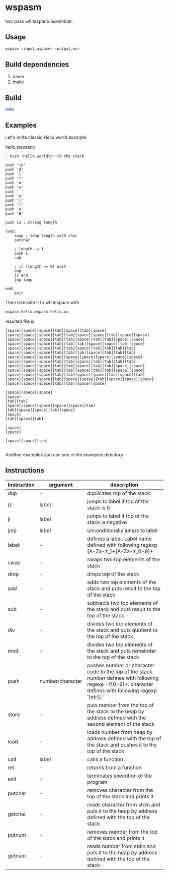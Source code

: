 # wspasm

two pass whitespace assembler.

## Usage

```bash
wspasm <input.wspasm> <output.ws>
```

## Build dependencies

1. nasm
2. make

## Build

```bash
make
```

## Examples

Let's write classic Hello world example.

hello.wspasm:
```
; Push "Hello world\n" to the stack

push '\n'
push 'd'
push 'l'
push 'r'
push 'o'
push 'w'
push ' '
push 'o'
push 'l'
push 'l'
push 'e'
push 'H'

push 12 ; string length

loop:
    swap ; swap length with char
    putchar

    ; length -= 1
    push 1
    sub

    ; if (length == 0) exit
    dup
    jz end
    jmp loop

end:
    exit
```

Then translate it to whitespace with

```bash
wspasm hello.wspasm hello.ws
```

resulted file is

```whitespace
[space][space][space][tab][space][tab][space]
[space][space][space][tab][tab][space][space][tab][space][space]
[space][space][space][tab][tab][space][tab][tab][space][space]
[space][space][space][tab][tab][tab][space][space][tab][space]
[space][space][space][tab][tab][space][tab][tab][tab][tab]
[space][space][space][tab][tab][tab][space][tab][tab][tab]
[space][space][space][tab][space][space][space][space][space]
[space][space][space][tab][tab][space][tab][tab][tab][tab]
[space][space][space][tab][tab][space][tab][tab][space][space]
[space][space][space][tab][tab][space][tab][tab][space][space]
[space][space][space][tab][tab][space][space][tab][space][tab]
[space][space][space][tab][space][space][tab][space][space][space]
[space][space][space][tab][tab][space][space]

[space][space][space]
[space]
[tab][tab]
[space][space][space][space][space][tab]
[tab][space][space][tab][space]
[space]
[tab][space][tab]

[space]
[space]

[space][space][tab]


```

Another examples you can see in the examples directory

## Instructions

| Instruction | argument         | description                                                                                                                                                 |
|-------------|------------------|-------------------------------------------------------------------------------------------------------------------------------------------------------------|
| dup         | -                | duplicates top of the stack                                                                                                                                 |
| jz          | label            | jumps to label if top of the stack is 0                                                                                                                     |
| jl          | label            | jumps to label if top of the stack is negative                                                                                                              |
| jmp         | label            | unconditionally jumps to label                                                                                                                              |
| label:      | -                | defines a label. Label name defined with following regexp [A-Za-z_]+[A-Za-z_0-9]*                                                                           |
| swap        | -                | swaps two top elements of the stack                                                                                                                         |
| drop        | -                | drops top of the stack                                                                                                                                      |
| add         | -                | adds two top elements of the stack and puts result to the top of the stack                                                                                  |
| sub         | -                | subtracts two top elements of the stack and puts result to the top of the stack                                                                             |
| div         | -                | divides two top elements of the stack and puts quotient to the top of the stack                                                                             |
| mod         | -                | divides two top elements of the stack and puts remainder to the top of the stack                                                                            |
| push        | number/character | pushes number or character code to the top of the stack. number defines with following regexp -?[0-9]+. character defines with following regexp '\[ntr]\|.' |
| store       | -                | puts number from the top of the stack to the heap by address defined with the second element of the stack                                                   |
| load        | -                | loads number from heap by address defined with the top of the stack and pushes it to the top of the stack                                                   |
| call        | label            | calls a function                                                                                                                                            |
| ret         | -                | returns from a function                                                                                                                                     |
| exit        | -                | terminates execution of the program                                                                                                                         |
| putchar     | -                | removes character from the top of the stack and prints it                                                                                                   |
| getchar     | -                | reads character from stdin and puts it to the heap by address defined with the top of the stack                                                             |
| putnum      | -                | removes number from the top of the stack and prints it                                                                                                      |
| getnum      | -                | reads number from stdin and puts it to the heap by address defined with the top of the stack                                                                |
